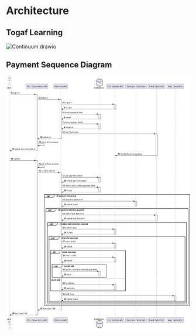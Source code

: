 ﻿# Architecture
 
## Togaf Learning
![Continuum drawio](https://github.com/cmkam/architecture/assets/1748126/a3402f98-df88-4070-a270-eb70f6204bf2)

## Payment Sequence Diagram
![Plant UML](https://github.com/cmkam/architecture/blob/main/seqDiagram/Payment.png)
